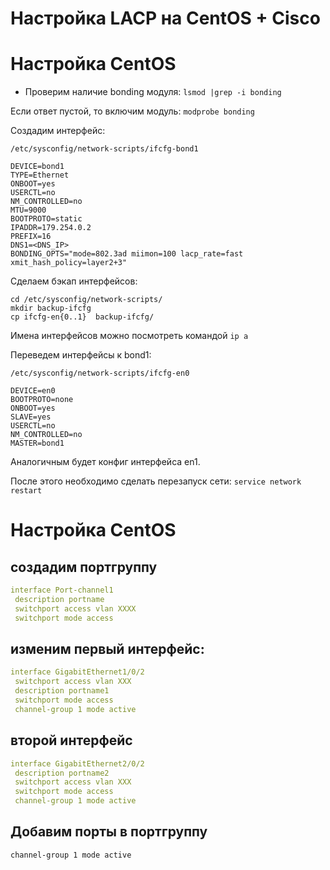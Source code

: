 # Настройка LACP на CentOS + Cisco



# Настройка CentOS
* Проверим наличие bonding модуля: `lsmod |grep -i bonding`

Если ответ пустой, то включим модуль: `modprobe bonding`

Создадим интерфейс:
```
/etc/sysconfig/network-scripts/ifcfg-bond1

DEVICE=bond1
TYPE=Ethernet
ONBOOT=yes
USERCTL=no
NM_CONTROLLED=no
MTU=9000
BOOTPROTO=static
IPADDR=179.254.0.2
PREFIX=16
DNS1=<DNS_IP>
BONDING_OPTS="mode=802.3ad miimon=100 lacp_rate=fast xmit_hash_policy=layer2+3"
```
Сделаем бэкап интерфейсов:
```
cd /etc/sysconfig/network-scripts/
mkdir backup-ifcfg
cp ifcfg-en{0..1}  backup-ifcfg/
```
Имена интерфейсов можно посмотреть командой `ip a`

Переведем интерфейсы к bond1:
```
/etc/sysconfig/network-scripts/ifcfg-en0

DEVICE=en0
BOOTPROTO=none
ONBOOT=yes
SLAVE=yes
USERCTL=no
NM_CONTROLLED=no
MASTER=bond1
```
Аналогичным будет конфиг интерфейса en1.

После этого необходимо сделать перезапуск сети: `service network restart`

# Настройка CentOS

## создадим портгруппу 

```yml
interface Port-channel1
 description portname
 switchport access vlan XXXX
 switchport mode access
```
## изменим первый интерфейс:
```yml
interface GigabitEthernet1/0/2
 switchport access vlan XXX
 description portname1
 switchport mode access
 channel-group 1 mode active
```
## второй интерфейс
```yml
interface GigabitEthernet2/0/2
 description portname2
 switchport access vlan XXX
 switchport mode access
 channel-group 1 mode active
```
## Добавим порты в портгруппу

`channel-group 1 mode active`